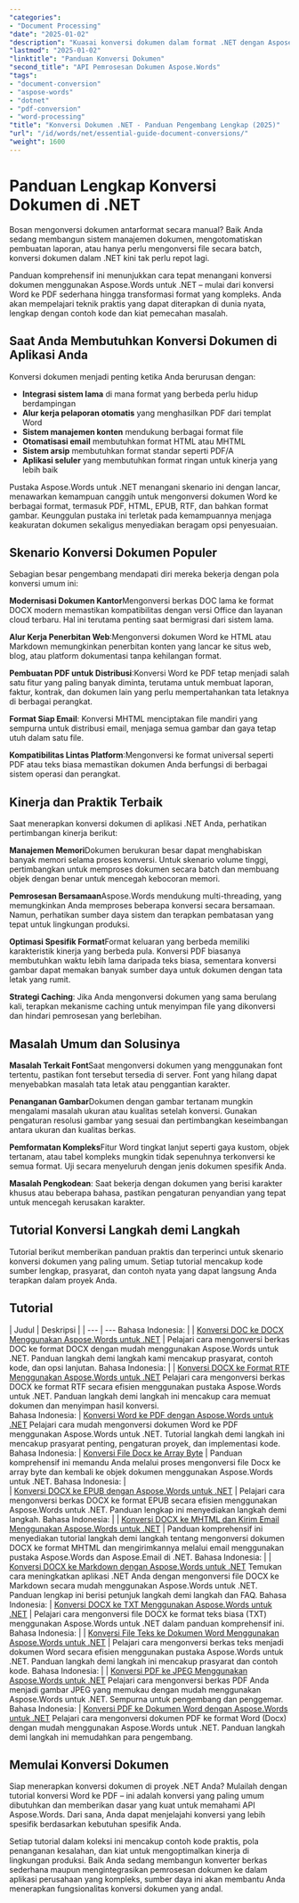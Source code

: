 ```yaml
---
"categories":
- "Document Processing"
"date": "2025-01-02"
"description": "Kuasai konversi dokumen dalam format .NET dengan Aspose.Words. Konversi Word ke PDF, DOCX ke HTML, dan lainnya dengan tutorial langkah demi langkah dan contoh praktis untuk pengembang."
"lastmod": "2025-01-02"
"linktitle": "Panduan Konversi Dokumen"
"second_title": "API Pemrosesan Dokumen Aspose.Words"
"tags":
- "document-conversion"
- "aspose-words"
- "dotnet"
- "pdf-conversion"
- "word-processing"
"title": "Konversi Dokumen .NET - Panduan Pengembang Lengkap (2025)"
"url": "/id/words/net/essential-guide-document-conversions/"
"weight": 1600
---
```


# Panduan Lengkap Konversi Dokumen di .NET

Bosan mengonversi dokumen antarformat secara manual? Baik Anda sedang membangun sistem manajemen dokumen, mengotomatiskan pembuatan laporan, atau hanya perlu mengonversi file secara batch, konversi dokumen dalam .NET kini tak perlu repot lagi.

Panduan komprehensif ini menunjukkan cara tepat menangani konversi dokumen menggunakan Aspose.Words untuk .NET – mulai dari konversi Word ke PDF sederhana hingga transformasi format yang kompleks. Anda akan mempelajari teknik praktis yang dapat diterapkan di dunia nyata, lengkap dengan contoh kode dan kiat pemecahan masalah.

## Saat Anda Membutuhkan Konversi Dokumen di Aplikasi Anda

Konversi dokumen menjadi penting ketika Anda berurusan dengan:

- **Integrasi sistem lama** di mana format yang berbeda perlu hidup berdampingan
- **Alur kerja pelaporan otomatis** yang menghasilkan PDF dari templat Word  
- **Sistem manajemen konten** mendukung berbagai format file
- **Otomatisasi email** membutuhkan format HTML atau MHTML
- **Sistem arsip** membutuhkan format standar seperti PDF/A
- **Aplikasi seluler** yang membutuhkan format ringan untuk kinerja yang lebih baik

Pustaka Aspose.Words untuk .NET menangani skenario ini dengan lancar, menawarkan kemampuan canggih untuk mengonversi dokumen Word ke berbagai format, termasuk PDF, HTML, EPUB, RTF, dan bahkan format gambar. Keunggulan pustaka ini terletak pada kemampuannya menjaga keakuratan dokumen sekaligus menyediakan beragam opsi penyesuaian.

## Skenario Konversi Dokumen Populer

Sebagian besar pengembang mendapati diri mereka bekerja dengan pola konversi umum ini:

**Modernisasi Dokumen Kantor**Mengonversi berkas DOC lama ke format DOCX modern memastikan kompatibilitas dengan versi Office dan layanan cloud terbaru. Hal ini terutama penting saat bermigrasi dari sistem lama.

**Alur Kerja Penerbitan Web**:Mengonversi dokumen Word ke HTML atau Markdown memungkinkan penerbitan konten yang lancar ke situs web, blog, atau platform dokumentasi tanpa kehilangan format.

**Pembuatan PDF untuk Distribusi**:Konversi Word ke PDF tetap menjadi salah satu fitur yang paling banyak diminta, terutama untuk membuat laporan, faktur, kontrak, dan dokumen lain yang perlu mempertahankan tata letaknya di berbagai perangkat.

**Format Siap Email**: Konversi MHTML menciptakan file mandiri yang sempurna untuk distribusi email, menjaga semua gambar dan gaya tetap utuh dalam satu file.

**Kompatibilitas Lintas Platform**:Mengonversi ke format universal seperti PDF atau teks biasa memastikan dokumen Anda berfungsi di berbagai sistem operasi dan perangkat.

## Kinerja dan Praktik Terbaik

Saat menerapkan konversi dokumen di aplikasi .NET Anda, perhatikan pertimbangan kinerja berikut:

**Manajemen Memori**Dokumen berukuran besar dapat menghabiskan banyak memori selama proses konversi. Untuk skenario volume tinggi, pertimbangkan untuk memproses dokumen secara batch dan membuang objek dengan benar untuk mencegah kebocoran memori.

**Pemrosesan Bersamaan**Aspose.Words mendukung multi-threading, yang memungkinkan Anda memproses beberapa konversi secara bersamaan. Namun, perhatikan sumber daya sistem dan terapkan pembatasan yang tepat untuk lingkungan produksi.

**Optimasi Spesifik Format**Format keluaran yang berbeda memiliki karakteristik kinerja yang berbeda pula. Konversi PDF biasanya membutuhkan waktu lebih lama daripada teks biasa, sementara konversi gambar dapat memakan banyak sumber daya untuk dokumen dengan tata letak yang rumit.

**Strategi Caching**: Jika Anda mengonversi dokumen yang sama berulang kali, terapkan mekanisme caching untuk menyimpan file yang dikonversi dan hindari pemrosesan yang berlebihan.

## Masalah Umum dan Solusinya

**Masalah Terkait Font**Saat mengonversi dokumen yang menggunakan font tertentu, pastikan font tersebut tersedia di server. Font yang hilang dapat menyebabkan masalah tata letak atau penggantian karakter.

**Penanganan Gambar**Dokumen dengan gambar tertanam mungkin mengalami masalah ukuran atau kualitas setelah konversi. Gunakan pengaturan resolusi gambar yang sesuai dan pertimbangkan keseimbangan antara ukuran dan kualitas berkas.

**Pemformatan Kompleks**Fitur Word tingkat lanjut seperti gaya kustom, objek tertanam, atau tabel kompleks mungkin tidak sepenuhnya terkonversi ke semua format. Uji secara menyeluruh dengan jenis dokumen spesifik Anda.

**Masalah Pengkodean**: Saat bekerja dengan dokumen yang berisi karakter khusus atau beberapa bahasa, pastikan pengaturan penyandian yang tepat untuk mencegah kerusakan karakter.

## Tutorial Konversi Langkah demi Langkah

Tutorial berikut memberikan panduan praktis dan terperinci untuk skenario konversi dokumen yang paling umum. Setiap tutorial mencakup kode sumber lengkap, prasyarat, dan contoh nyata yang dapat langsung Anda terapkan dalam proyek Anda.

## Tutorial
| Judul | Deskripsi |
| --- | --- Bahasa Indonesia: |
| [Konversi DOC ke DOCX Menggunakan Aspose.Words untuk .NET](./convert-doc-to-docx/) | Pelajari cara mengonversi berkas DOC ke format DOCX dengan mudah menggunakan Aspose.Words untuk .NET. Panduan langkah demi langkah kami mencakup prasyarat, contoh kode, dan opsi lanjutan. Bahasa Indonesia: |
| [Konversi DOCX ke Format RTF Menggunakan Aspose.Words untuk .NET](./convert-docx-to-rtf/) Pelajari cara mengonversi berkas DOCX ke format RTF secara efisien menggunakan pustaka Aspose.Words untuk .NET. Panduan langkah demi langkah ini mencakup cara memuat dokumen dan menyimpan hasil konversi.  
Bahasa Indonesia: | [Konversi Word ke PDF dengan Aspose.Words untuk .NET](./convert-word-to-pdf/) Pelajari cara mudah mengonversi dokumen Word ke PDF menggunakan Aspose.Words untuk .NET. Tutorial langkah demi langkah ini mencakup prasyarat penting, pengaturan proyek, dan implementasi kode. 
Bahasa Indonesia: | [Konversi File Docx ke Array Byte](./convert-docx-to-byte-arrays/) | Panduan komprehensif ini memandu Anda melalui proses mengonversi file Docx ke array byte dan kembali ke objek dokumen menggunakan Aspose.Words untuk .NET. Bahasa Indonesia: |  
| [Konversi DOCX ke EPUB dengan Aspose.Words untuk .NET](./convert-docx-to-epub/) | Pelajari cara mengonversi berkas DOCX ke format EPUB secara efisien menggunakan Aspose.Words untuk .NET. Panduan lengkap ini menyediakan langkah demi langkah. Bahasa Indonesia: |
| [Konversi DOCX ke MHTML dan Kirim Email Menggunakan Aspose.Words untuk .NET](./convert-docx-to-mhtml-send-email/) | Panduan komprehensif ini menyediakan tutorial langkah demi langkah tentang mengonversi dokumen DOCX ke format MHTML dan mengirimkannya melalui email menggunakan pustaka Aspose.Words dan Aspose.Email di .NET. Bahasa Indonesia: |
| [Konversi DOCX ke Markdown dengan Aspose.Words untuk .NET](./convert-docx-to-markdown/) Temukan cara meningkatkan aplikasi .NET Anda dengan mengonversi file DOCX ke Markdown secara mudah menggunakan Aspose.Words untuk .NET. Panduan lengkap ini berisi petunjuk langkah demi langkah dan FAQ.
Bahasa Indonesia: | [Konversi DOCX ke TXT Menggunakan Aspose.Words untuk .NET](./convert-docx-to-txt/) | Pelajari cara mengonversi file DOCX ke format teks biasa (TXT) menggunakan Aspose.Words untuk .NET dalam panduan komprehensif ini. Bahasa Indonesia: |
| [Konversi File Teks ke Dokumen Word Menggunakan Aspose.Words untuk .NET](./convert-text-files-to-word-documents/) | Pelajari cara mengonversi berkas teks menjadi dokumen Word secara efisien menggunakan pustaka Aspose.Words untuk .NET. Panduan langkah demi langkah ini mencakup prasyarat dan contoh kode. Bahasa Indonesia: | 
| [Konversi PDF ke JPEG Menggunakan Aspose.Words untuk .NET](./convert-pdf-to-jpeg/) Pelajari cara mengonversi berkas PDF Anda menjadi gambar JPEG yang memukau dengan mudah menggunakan Aspose.Words untuk .NET. Sempurna untuk pengembang dan penggemar.
Bahasa Indonesia: | [Konversi PDF ke Dokumen Word dengan Aspose.Words untuk .NET](./convert-pdf-to-word/) Pelajari cara mengonversi dokumen PDF ke format Word (Docx) dengan mudah menggunakan Aspose.Words untuk .NET. Panduan langkah demi langkah ini memudahkan para pengembang.

## Memulai Konversi Dokumen

Siap menerapkan konversi dokumen di proyek .NET Anda? Mulailah dengan tutorial konversi Word ke PDF – ini adalah konversi yang paling umum dibutuhkan dan memberikan dasar yang kuat untuk memahami API Aspose.Words. Dari sana, Anda dapat menjelajahi konversi yang lebih spesifik berdasarkan kebutuhan spesifik Anda.

Setiap tutorial dalam koleksi ini mencakup contoh kode praktis, pola penanganan kesalahan, dan kiat untuk mengoptimalkan kinerja di lingkungan produksi. Baik Anda sedang membangun konverter berkas sederhana maupun mengintegrasikan pemrosesan dokumen ke dalam aplikasi perusahaan yang kompleks, sumber daya ini akan membantu Anda menerapkan fungsionalitas konversi dokumen yang andal.